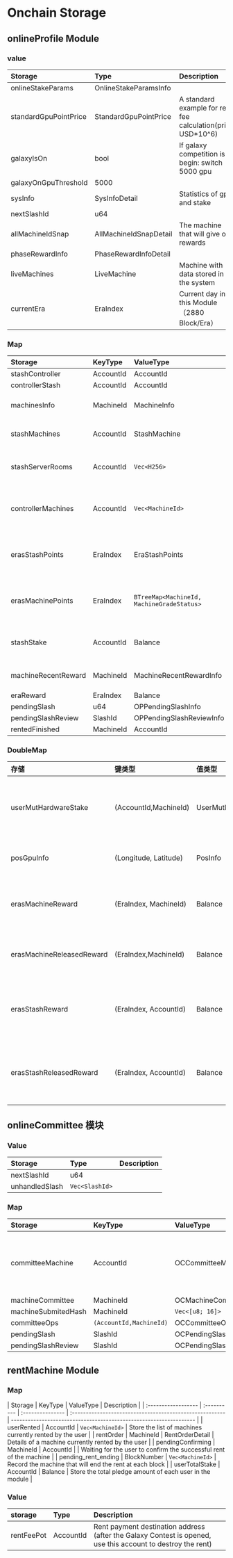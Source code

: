 # Onchain Storage

## onlineProfile Module

### value

| Storage               | Type                   | Description                                                   |
| :-------------------- | :--------------------- | :------------------------------------------------------------ |
| onlineStakeParams     | OnlineStakeParamsInfo  |                                                               |
| standardGpuPointPrice | StandardGpuPointPrice  | A standard example for rent fee calculation(price: USD\*10^6) |
| galaxyIsOn            | bool                   | If galaxy competition is begin: switch 5000 gpu               |
| galaxyOnGpuThreshold  | 5000                   |                                                               |
| sysInfo               | SysInfoDetail          | Statistics of gpu and stake                                   |
| nextSlashId           | u64                    |                                                               |
| allMachineIdSnap      | AllMachineIdSnapDetail | The machine that will give out rewards                        |
| phaseRewardInfo       | PhaseRewardInfoDetail  |                                                               |
| liveMachines          | LiveMachine            | Machine with data stored in the system                        |
| currentEra            | EraIndex               | Current day in this Module （2880 Block/Era）                 |

### Map

| Storage             | KeyType   | ValueType                                 | Description                                          |
| :------------------ | :-------- | :---------------------------------------- | :--------------------------------------------------- |
| stashController     | AccountId | AccountId                                 |                                                      |
| controllerStash     | AccountId | AccountId                                 |                                                      |
| machinesInfo        | MachineId | MachineInfo                               | Detail info of machines                              |
| stashMachines       | AccountId | StashMachine                              | Statistics of stash account                          |
| stashServerRooms    | AccountId | `Vec<H256>`                               | Server rooms in stash account                        |
| controllerMachines  | AccountId | `Vec<MachineId>`                          | All machines controlled by controller                |
| erasStashPoints     | EraIndex  | EraStashPoints                            | Current Era snapshot of score for each stash account |
| erasMachinePoints   | EraIndex  | `BTreeMap<MachineId, MachineGradeStatus>` | Current Era snapshot of the score of each machine    |
| stashStake          | AccountId | Balance                                   | Total staking of funds account                       |
| machineRecentReward | MachineId | MachineRecentRewardInfo                   | store max 150 era reward                             |
| eraReward           | EraIndex  | Balance                                   |                                                      |
| pendingSlash        | u64       | OPPendingSlashInfo                        |                                                      |
| pendingSlashReview  | SlashId   | OPPendingSlashReviewInfo                  |                                                      |
| rentedFinished      | MachineId | AccountId                                 |                                                      |

### DoubleMap

| 存储                      | 键类型                | 值类型                   | 说明                                                   |
| :------------------------ | :-------------------- | :----------------------- | :----------------------------------------------------- |
| userMutHardwareStake      | (AccountId,MachineId) | UserMutHardwareStakeInfo | Reonline to change hardware, should stake some balance |
| posGpuInfo                | (Longitude, Latitude) | PosInfo                  | Statistics of gpu in one position                      |
| erasMachineReward         | (EraIndex, MachineId) | Balance                  | Total rewards obtained by machine in an Era            |
| erasMachineReleasedReward | (EraIndex,MachineId)  | Balance                  | The total machine reward released in an Era            |
| erasStashReward           | (EraIndex, AccountId) | Balance                  | Total stash rewards received by a certain Era          |
| erasStashReleasedReward   | (EraIndex, AccountId) | Balance                  | Total stash rewards unlocked by a certain Era          |

## onlineCommittee 模块

### Value

| Storage        | Type           | Description |
| :------------- | :------------- | :---------- |
| nextSlashId    | u64            |             |
| unhandledSlash | `Vec<SlashId>` |             |

### Map

| Storage             | KeyType                 | ValueType                | Description                                                                        |
| :------------------ | :---------------------- | :----------------------- | :--------------------------------------------------------------------------------- |
| committeeMachine    | AccountId               | OCCommitteeMachineList   | A machine that stores the different confirmation stages of the user's subscription |
| machineCommittee    | MachineId               | OCMachineCommitteeList   |                                                                                    |
| machineSubmitedHash | MachineId               | `Vec<[u8; 16]>`          |                                                                                    |
| committeeOps        | `(AccountId,MachineId)` | OCCommitteeOps           |                                                                                    |
| pendingSlash        | SlashId                 | OCPendingSlashInfo       |                                                                                    |
| pendingSlashReview  | SlashId                 | OCPendingSlashReviewInfo |                                                                                    |

## rentMachine Module

### Map

| Storage             | KeyType     | ValueType        | Description                                              |
| :------------------ | :---------- | :--------------- | :------------------------------------------------------- | ------------------------------------------------------------------ |
| userRented          | AccountId   | `Vec<MachineId>` | Store the list of machines currently rented by the user  |
| rentOrder           | MachineId   | RentOrderDetail  | Details of a machine currently rented by the user        |
| pendingConfirming   | MachineId   | AccountId        |                                                          | Waiting for the user to confirm the successful rent of the machine |
| pending_rent_ending | BlockNumber | `Vec<MachineId>` | Record the machine that will end the rent at each block  |
| userTotalStake      | AccountId   | Balance          | Store the total pledge amount of each user in the module |

### Value

| storage    | Type      | Description                                                                                                 |
| :--------- | :-------- | :---------------------------------------------------------------------------------------------------------- |
| rentFeePot | AccountId | Rent payment destination address (after the Galaxy Contest is opened, use this account to destroy the rent) |
